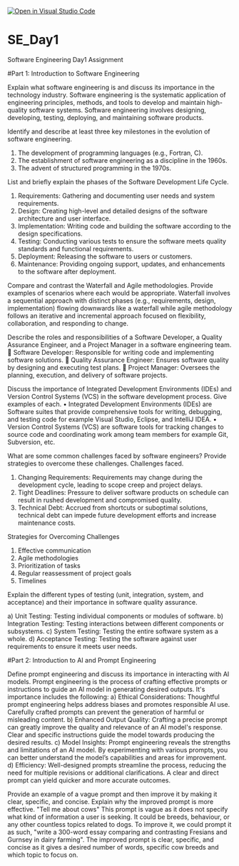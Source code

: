[![Open in Visual Studio Code](https://classroom.github.com/assets/open-in-vscode-2e0aaae1b6195c2367325f4f02e2d04e9abb55f0b24a779b69b11b9e10269abc.svg)](https://classroom.github.com/online_ide?assignment_repo_id=15569741&assignment_repo_type=AssignmentRepo)
# SE_Day1
Software Engineering Day1 Assignment

#Part 1: Introduction to Software Engineering

Explain what software engineering is and discuss its importance in the technology industry.
Software engineering is the systematic application of engineering principles, methods, and tools to develop and maintain high-quality software systems. Software engineering involves designing, developing, testing, deploying, and maintaining software products.

Identify and describe at least three key milestones in the evolution of software engineering.
1. The development of programming languages (e.g., Fortran, C).
2. The establishment of software engineering as a discipline in the 1960s.
3. The advent of structured programming in the 1970s.

List and briefly explain the phases of the Software Development Life Cycle.
 1. Requirements: Gathering and documenting user needs and system requirements.
 2. Design: Creating high-level and detailed designs of the software architecture and user interface.
  3. Implementation: Writing code and building the software according to the design specifications.
  4. Testing: Conducting various tests to ensure the software meets quality standards and functional requirements.
  5. Deployment: Releasing the software to users or customers.
  6. Maintenance: Providing ongoing support, updates, and enhancements to the software after deployment.

Compare and contrast the Waterfall and Agile methodologies. Provide examples of scenarios where each would be appropriate.
Waterfall involves a sequential approach with distinct phases (e.g., requirements, design, implementation) flowing downwards like a waterfall while agile methodology follows an iterative and incremental approach focused on flexibility, collaboration, and responding to change.

Describe the roles and responsibilities of a Software Developer, a Quality Assurance Engineer, and a Project Manager in a software engineering team.
	Software Developer: Responsible for writing code and implementing software solutions.
	Quality Assurance Engineer: Ensures software quality by designing and executing test plans.
	Project Manager: Oversees the planning, execution, and delivery of software projects.

Discuss the importance of Integrated Development Environments (IDEs) and Version Control Systems (VCS) in the software development process. Give examples of each.
•	Integrated Development Environments (IDEs) are Software suites that provide comprehensive tools for writing, debugging, and testing code for example Visual Studio, Eclipse, and IntelliJ IDEA.
•	Version Control Systems (VCS) are software tools for tracking changes to source code and coordinating work among team members for example Git, Subversion, etc.

What are some common challenges faced by software engineers? Provide strategies to overcome these challenges.
Challenges faced.
1.	Changing Requirements: Requirements may change during the development cycle, leading to scope creep and project delays.
2.	Tight Deadlines: Pressure to deliver software products on schedule can result in rushed development and compromised quality.
3.	Technical Debt: Accrued from shortcuts or suboptimal solutions, technical debt can impede future development efforts and increase maintenance costs.

Strategies for Overcoming Challenges
1.	Effective communication 
2.	Agile methodologies 
3.	Prioritization of tasks
4.	Regular reassessment of project goals 
5.	Timelines

Explain the different types of testing (unit, integration, system, and acceptance) and their importance in software quality assurance.

a)	Unit Testing: Testing individual components or modules of software.
b)	Integration Testing: Testing interactions between different components or subsystems.
c)	System Testing: Testing the entire software system as a whole.
d)	Acceptance Testing: Testing the software against user requirements to ensure it meets user needs.

#Part 2: Introduction to AI and Prompt Engineering


Define prompt engineering and discuss its importance in interacting with AI models.
Prompt engineering is the process of crafting effective prompts or instructions to guide an AI model in generating desired outputs. It's importance includes the following:
a)	Ethical Considerations: Thoughtful prompt engineering helps address biases and promotes responsible AI use. Carefully crafted prompts can prevent the generation of harmful or misleading content.
b)	Enhanced Output Quality: Crafting a precise prompt can greatly improve the quality and relevance of an AI model's response. Clear and specific instructions guide the model towards producing the desired results.
c)	Model Insights: Prompt engineering reveals the strengths and limitations of an AI model. By experimenting with various prompts, you can better understand the model’s capabilities and areas for improvement.
d)	Efficiency: Well-designed prompts streamline the process, reducing the need for multiple revisions or additional clarifications. A clear and direct prompt can yield quicker and more accurate outcomes.


Provide an example of a vague prompt and then improve it by making it clear, specific, and concise. Explain why the improved prompt is more effective.
"Tell me about cows"
This prompt is vague as it does not specify what kind of information a user is seeking. It could be breeds, behaviour, or any other countless topics related to dogs. To improve it, we could prompt it as such, "write a 300-word essay comparing and contrasting Fresians and Gurnsey in dairy farming". The improved prompt is clear, specific, and concise as it gives a desired number of words, specific cow breeds and which topic to focus on.
